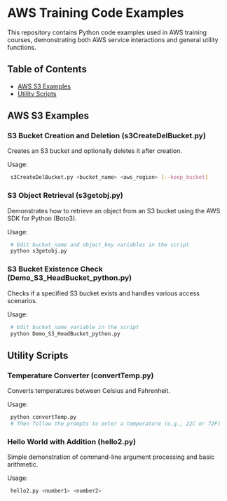 # AWS Training Code Examples

This repository contains Python code examples used in AWS training courses, demonstrating both AWS service interactions and general utility functions.

## Table of Contents
- [AWS S3 Examples](#aws-s3-examples)
- [Utility Scripts](#utility-scripts)

## AWS S3 Examples

### S3 Bucket Creation and Deletion (s3CreateDelBucket.py)
Creates an S3 bucket and optionally deletes it after creation.

Usage:
```bash
 s3CreateDelBucket.py <bucket_name> <aws_region> [--keep_bucket]
```

### S3 Object Retrieval (s3getobj.py)
Demonstrates how to retrieve an object from an S3 bucket using the AWS SDK for Python (Boto3).

Usage:
```bash
 # Edit bucket_name and object_key variables in the script
 python s3getobj.py
```

### S3 Bucket Existence Check (Demo_S3_HeadBucket_python.py)
Checks if a specified S3 bucket exists and handles various access scenarios.

Usage:
```bash
 # Edit bucket_name variable in the script
 python Demo_S3_HeadBucket_python.py
```

## Utility Scripts

### Temperature Converter (convertTemp.py)
Converts temperatures between Celsius and Fahrenheit.

Usage:
```bash
 python convertTemp.py
 # Then follow the prompts to enter a temperature (e.g., 22C or 72F)
```

### Hello World with Addition (hello2.py)
Simple demonstration of command-line argument processing and basic arithmetic.

Usage:
```bash
 hello2.py <number1> <number2>
```